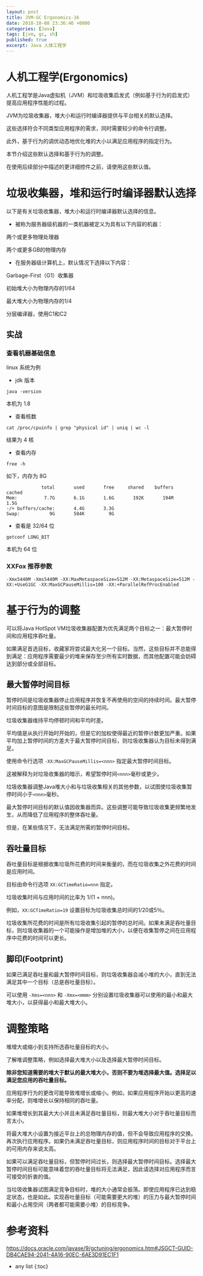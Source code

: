 ```yaml
---
layout: post
title: JVM-GC Ergonomics-16
date: 2018-10-08 23:36:46 +0800
categories: [Java]
tags: [jvm, gc, sh]
published: true
excerpt: Java 人体工程学
---
```


# 人机工程学(Ergonomics)

人机工程学是Java虚拟机（JVM）和垃圾收集启发式（例如基于行为的启发式）提高应用程序性能的过程。

JVM为垃圾收集器，堆大小和运行时编译器提供与平台相关的默认选择。 

这些选择符合不同类型应用程序的需求，同时需要较少的命令行调整。 

此外，基于行为的调优动态地优化堆的大小以满足应用程序的指定行为。

本节介绍这些默认选择和基于行为的调整。 

在使用后续部分中描述的更详细控件之前，请使用这些默认值。

# 垃圾收集器，堆和运行时编译器默认选择

以下是有关垃圾收集器，堆大小和运行时编译器默认选择的信息。

- 被称为服务器级机器的一类机器被定义为具有以下内容的机器：

两个或更多物理处理器

两个或更多GB的物理内存

- 在服务器级计算机上，默认情况下选择以下内容：

Garbage-First（G1）收集器

初始堆大小为物理内存的1/64

最大堆大小为物理内存的1/4

分层编译器，使用C1和C2

## 实战

### 查看机器基础信息

linux 系统为例

- jdk 版本

```
java -version
```

本机为 1.8

- 查看核数

```
cat /proc/cpuinfo | grep "physical id" | uniq | wc -l
```

结果为 4 核

- 查看内存

```
free -h
```

如下，内存为 8G

```
             total       used       free     shared    buffers     cached
Mem:          7.7G       6.1G       1.6G       192K       194M       1.5G
-/+ buffers/cache:       4.4G       3.3G
Swap:           9G       584K         9G
```

- 查看是 32/64 位

```
getconf LONG_BIT
```

本机为 64 位

### XXFox 推荐参数

```
-Xmx5440M -Xms5440M -XX:MaxMetaspaceSize=512M -XX:MetaspaceSize=512M -XX:+UseG1GC -XX:MaxGCPauseMillis=100 -XX:+ParallelRefProcEnabled
```

# 基于行为的调整

可以将Java HotSpot VM垃圾收集器配置为优先满足两个目标之一：最大暂停时间和应用程序吞吐量。

如果满足首选目标，收藏家将尝试最大化另一个目标。当然，这些目标并不总能得到满足：应用程序需要最少的堆来保存至少所有实时数据，而其他配置可能会妨碍达到部分或全部目标。

## 最大暂停时间目标

暂停时间是垃圾收集器停止应用程序并恢复不再使用的空间的持续时间。最大暂停时间目标的意图是限制这些暂停的最长时间。

垃圾收集器维持平均停顿时间和平均时差。

平均值是从执行开始时开始的，但是它的加权使得最近的暂停计数更加严重。如果平均加上暂停时间的方差大于最大暂停时间目标，则垃圾收集器认为目标未得到满足。

使用命令行选项 `-XX:MaxGCPauseMillis=<nnn>` 指定最大暂停时间目标。

这被解释为对垃圾收集器的暗示，希望暂停时间`<nnn>`毫秒或更少。

垃圾收集器调整Java堆大小和与垃圾收集相关的其他参数，以试图使垃圾收集暂停时间小于`<nnn>`毫秒。

最大暂停时间目标的默认值因收集器而异。这些调整可能导致垃圾收集更频繁地发生，从而降低了应用程序的整体吞吐量。

但是，在某些情况下，无法满足所需的暂停时间目标。

## 吞吐量目标

吞吐量目标是根据收集垃圾所花费的时间来衡量的，而在垃圾收集之外花费的时间是应用时间。

目标由命令行选项 `XX:GCTimeRatio=nnn` 指定。

垃圾收集时间与应用时间的比率为 1/(1 + nnn)。

例如，`XX:GCTimeRatio=19` 设置目标为垃圾收集总时间的1/20或5％。

垃圾收集所花费的时间是所有垃圾收集引起的暂停的总时间。如果未满足吞吐量目标，则垃圾收集器的一个可能操作是增加堆的大小，以便在收集暂停之间在应用程序中花费的时间可以更长。

## 脚印(Footprint)

如果已满足吞吐量和最大暂停时间目标，则垃圾收集器会减小堆的大小，直到无法满足其中一个目标（总是吞吐量目标）。

可以使用 `-Xms=<nnn>` 和 `-Xmx=<mmm>` 分别设置垃圾收集器可以使用的最小和最大堆大小，以获得最小和最大堆大小。

# 调整策略

堆增大或缩小到支持所选吞吐量目标的大小。

了解堆调整策略，例如选择最大堆大小以及选择最大暂停时间目标。

**除非您知道需要的堆大于默认的最大堆大小，否则不要为堆选择最大值。选择足以满足您应用的吞吐量目标。**

应用程序行为的更改可能导致堆增长或缩小。例如，如果应用程序开始以更高的速率分配，则堆增长以保持相同的吞吐量。

如果堆增长到其最大大小并且未满足吞吐量目标，则最大堆大小对于吞吐量目标而言太小。

将最大堆大小设置为接近平台上的总物理内存的值，但不会导致应用程序的交换。再次执行应用程序。如果仍未满足吞吐量目标，则应用程序时间的目标对于平台上的可用内存来说太高。

如果可以满足吞吐量目标，但暂停时间过长，则选择最大暂停时间目标。选择最大暂停时间目标可能意味着您的吞吐量目标将无法满足，因此请选择对应用程序而言可接受的折衷的值。

当垃圾收集器试图满足竞争目标时，堆的大小通常会振荡。即使应用程序已达到稳定状态，也是如此。实现吞吐量目标（可能需要更大的堆）的压力与最大暂停时间和最小占用空间（两者都可能需要小堆）的目标竞争。

# 参考资料

https://docs.oracle.com/javase/9/gctuning/ergonomics.htm#JSGCT-GUID-DB4CAE94-2041-4A16-90EC-6AE3D91EC1F1

* any list
{:toc}